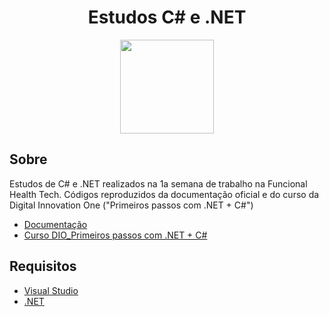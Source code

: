 <div align="center">
    <h1>Estudos C# e .NET</h1>
    <img width=150 src='https://www.aboutfarma.com.br/images/materias/2019/04/1023623288_Funcional_health_logo_451.png'>
</div>


## Sobre 

Estudos de C# e .NET realizados na 1a semana de trabalho na Funcional Health Tech. Códigos reproduzidos da documentação oficial e do curso da Digital Innovation One ("Primeiros passos com .NET + C#")
- [Documentação](https://docs.microsoft.com/pt-br/dotnet/csharp/) <br>
- [Curso DIO_Primeiros passos com .NET + C#](https://web.digitalinnovation.one/course/primeiros-passos-com-net-c/learning/21dba689-4655-48a6-b2b6-89a353220b16/)


## Requisitos
- [Visual Studio](https://visualstudio.microsoft.com/pt-br/) <br>
- [.NET](https://dotnet.microsoft.com/download) <br>




